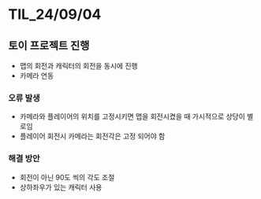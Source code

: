 # TIL_24/09/04

## 토이 프로젝트 진행

- 맵의 회전과 캐릭터의 회전을 동시에 진행
- 카메라 연동

### 오류 발생
- 카메라와 플레이어의 위치를 고정시키면 맵을 회전시켰을 때 가시적으로 상당이 별로임
- 플레이어 회전시 카메라는 회전각은 고정 되어야 함


### 해결 방안
- 회전이 아닌 90도 씩의 각도 조절
- 상하좌우가 있는 캐릭터 사용

